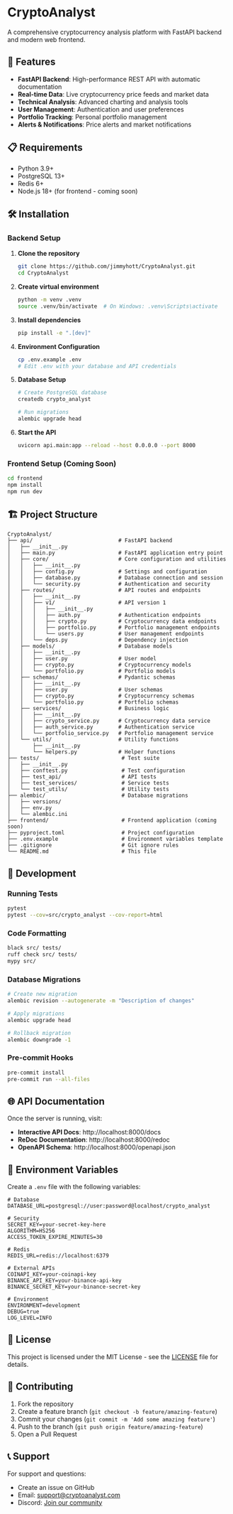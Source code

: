 # CryptoAnalyst

A comprehensive cryptocurrency analysis platform with FastAPI backend and modern web frontend.

## 🚀 Features

- **FastAPI Backend**: High-performance REST API with automatic documentation
- **Real-time Data**: Live cryptocurrency price feeds and market data
- **Technical Analysis**: Advanced charting and analysis tools
- **User Management**: Authentication and user preferences
- **Portfolio Tracking**: Personal portfolio management
- **Alerts & Notifications**: Price alerts and market notifications

## 📋 Requirements

- Python 3.9+
- PostgreSQL 13+
- Redis 6+
- Node.js 18+ (for frontend - coming soon)

## 🛠️ Installation

### Backend Setup

1. **Clone the repository**
   ```bash
   git clone https://github.com/jimmyhott/CryptoAnalyst.git
   cd CryptoAnalyst
   ```

2. **Create virtual environment**
   ```bash
   python -m venv .venv
   source .venv/bin/activate  # On Windows: .venv\Scripts\activate
   ```

3. **Install dependencies**
   ```bash
   pip install -e ".[dev]"
   ```

4. **Environment Configuration**
   ```bash
   cp .env.example .env
   # Edit .env with your database and API credentials
   ```

5. **Database Setup**
   ```bash
   # Create PostgreSQL database
   createdb crypto_analyst
   
   # Run migrations
   alembic upgrade head
   ```

6. **Start the API**
   ```bash
   uvicorn api.main:app --reload --host 0.0.0.0 --port 8000
   ```

### Frontend Setup (Coming Soon)

```bash
cd frontend
npm install
npm run dev
```

## 🏗️ Project Structure

```
CryptoAnalyst/
├── api/                           # FastAPI backend
│   ├── __init__.py
│   ├── main.py                    # FastAPI application entry point
│   ├── core/                      # Core configuration and utilities
│   │   ├── __init__.py
│   │   ├── config.py              # Settings and configuration
│   │   ├── database.py            # Database connection and session
│   │   └── security.py            # Authentication and security
│   ├── routes/                    # API routes and endpoints
│   │   ├── __init__.py
│   │   ├── v1/                    # API version 1
│   │   │   ├── __init__.py
│   │   │   ├── auth.py            # Authentication endpoints
│   │   │   ├── crypto.py          # Cryptocurrency data endpoints
│   │   │   ├── portfolio.py       # Portfolio management endpoints
│   │   │   └── users.py           # User management endpoints
│   │   └── deps.py                # Dependency injection
│   ├── models/                    # Database models
│   │   ├── __init__.py
│   │   ├── user.py                # User model
│   │   ├── crypto.py              # Cryptocurrency models
│   │   └── portfolio.py           # Portfolio models
│   ├── schemas/                   # Pydantic schemas
│   │   ├── __init__.py
│   │   ├── user.py                # User schemas
│   │   ├── crypto.py              # Cryptocurrency schemas
│   │   └── portfolio.py           # Portfolio schemas
│   ├── services/                  # Business logic
│   │   ├── __init__.py
│   │   ├── crypto_service.py      # Cryptocurrency data service
│   │   ├── auth_service.py        # Authentication service
│   │   └── portfolio_service.py   # Portfolio management service
│   └── utils/                     # Utility functions
│       ├── __init__.py
│       └── helpers.py             # Helper functions
├── tests/                          # Test suite
│   ├── __init__.py
│   ├── conftest.py                 # Test configuration
│   ├── test_api/                   # API tests
│   ├── test_services/              # Service tests
│   └── test_utils/                 # Utility tests
├── alembic/                        # Database migrations
│   ├── versions/
│   ├── env.py
│   └── alembic.ini
├── frontend/                       # Frontend application (coming soon)
├── pyproject.toml                  # Project configuration
├── .env.example                    # Environment variables template
├── .gitignore                      # Git ignore rules
└── README.md                       # This file
```

## 🔧 Development

### Running Tests
```bash
pytest
pytest --cov=src/crypto_analyst --cov-report=html
```

### Code Formatting
```bash
black src/ tests/
ruff check src/ tests/
mypy src/
```

### Database Migrations
```bash
# Create new migration
alembic revision --autogenerate -m "Description of changes"

# Apply migrations
alembic upgrade head

# Rollback migration
alembic downgrade -1
```

### Pre-commit Hooks
```bash
pre-commit install
pre-commit run --all-files
```

## 🌐 API Documentation

Once the server is running, visit:
- **Interactive API Docs**: http://localhost:8000/docs
- **ReDoc Documentation**: http://localhost:8000/redoc
- **OpenAPI Schema**: http://localhost:8000/openapi.json

## 🔐 Environment Variables

Create a `.env` file with the following variables:

```env
# Database
DATABASE_URL=postgresql://user:password@localhost/crypto_analyst

# Security
SECRET_KEY=your-secret-key-here
ALGORITHM=HS256
ACCESS_TOKEN_EXPIRE_MINUTES=30

# Redis
REDIS_URL=redis://localhost:6379

# External APIs
COINAPI_KEY=your-coinapi-key
BINANCE_API_KEY=your-binance-api-key
BINANCE_SECRET_KEY=your-binance-secret-key

# Environment
ENVIRONMENT=development
DEBUG=true
LOG_LEVEL=INFO
```

## 📝 License

This project is licensed under the MIT License - see the [LICENSE](LICENSE) file for details.

## 🤝 Contributing

1. Fork the repository
2. Create a feature branch (`git checkout -b feature/amazing-feature`)
3. Commit your changes (`git commit -m 'Add some amazing feature'`)
4. Push to the branch (`git push origin feature/amazing-feature`)
5. Open a Pull Request

## 📞 Support

For support and questions:
- Create an issue on GitHub
- Email: support@cryptoanalyst.com
- Discord: [Join our community](https://discord.gg/cryptoanalyst)
